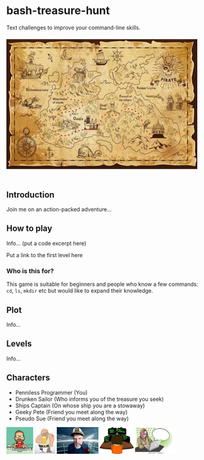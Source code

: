 # bash-treasure-hunt
Text challenges to improve your command-line skills.

<img src="images/treasure-map.jpg" width="500"><br/><br/>


## Introduction

Join me on an action-packed adventure...

## How to play

Info... (put a code excerpt here)

Put a link to the first level here

### Who is this for?

This game is suitable for beginners and people who know a few commands: `cd`, `ls`, `mkdir` etc but would like to expand their knowledge.


## Plot

Info...


## Levels

Info...


## Characters

- Penniless Programmer (You)
- Drunken Sailor (Who informs you of the treasure you seek)
- Ships Captain (On whose ship you are a stowaway)
- Geeky Pete (Friend you meet along the way)
- Pseudo Sue (Friend you meet along the way)

<p float="left">
  <img src="images/computer-programmer.jpeg" height="70" />
  <img src="images/drunken-sailor.png" height="70" /> 
  <img src="images/captain-1.jpeg" height="70" />
  <img src="images/friend-programmer.png" height="70" />
  <img src="images/woman-hacker.jpeg" height="70" />
</p>
